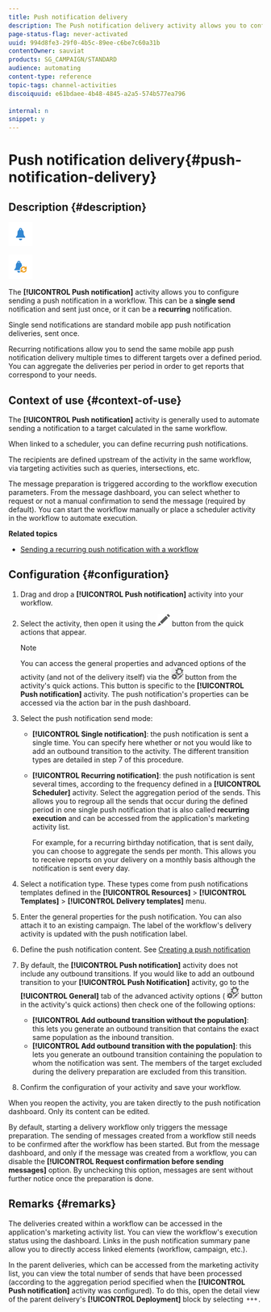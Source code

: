 ```yaml
---
title: Push notification delivery
description: The Push notification delivery activity allows you to configure sending a single send push notification or a recurring push notification in a workflow.
page-status-flag: never-activated
uuid: 994d8fe3-29f0-4b5c-89ee-c6be7c60a31b
contentOwner: sauviat
products: SG_CAMPAIGN/STANDARD
audience: automating
content-type: reference
topic-tags: channel-activities
discoiquuid: e61bdaee-4b48-4845-a2a5-574b577ea796

internal: n
snippet: y
---
```


# Push notification delivery{#push-notification-delivery}

## Description {#description}

![](assets/push.png)

![](assets/recurrentpush.png)

The **[!UICONTROL Push notification]** activity allows you to configure sending a push notification in a workflow. This can be a **single send** notification and sent just once, or it can be a **recurring** notification.

Single send notifications are standard mobile app push notification deliveries, sent once.

Recurring notifications allow you to send the same mobile app push notification delivery multiple times to different targets over a defined period. You can aggregate the deliveries per period in order to get reports that correspond to your needs.

## Context of use {#context-of-use}

The **[!UICONTROL Push notification]** activity is generally used to automate sending a notification to a target calculated in the same workflow.

When linked to a scheduler, you can define recurring push notifications.

The recipients are defined upstream of the activity in the same workflow, via targeting activities such as queries, intersections, etc.

The message preparation is triggered according to the workflow execution parameters. From the message dashboard, you can select whether to request or not a manual confirmation to send the message (required by default). You can start the workflow manually or place a scheduler activity in the workflow to automate execution.

**Related topics**

* [Sending a recurring push notification with a workflow](../../recurring-push-notification.md)

## Configuration {#configuration}

1. Drag and drop a **[!UICONTROL Push notification]** activity into your workflow.
1. Select the activity, then open it using the ![](assets/edit_darkgrey-24px.png) button from the quick actions that appear.

   >[!NOTE]
   >
   >You can access the general properties and advanced options of the activity (and not of the delivery itself) via the ![](assets/dlv_activity_params-24px.png) button from the activity's quick actions. This button is specific to the **[!UICONTROL Push notification]** activity. The push notification's properties can be accessed via the action bar in the push dashboard.

1. Select the push notification send mode:

    * **[!UICONTROL Single notification]**: the push notification is sent a single time. You can specify here whether or not you would like to add an outbound transition to the activity. The different transition types are detailed in step 7 of this procedure.
    * **[!UICONTROL Recurring notification]**: the push notification is sent several times, according to the frequency defined in a **[!UICONTROL Scheduler]** activity. Select the aggregation period of the sends. This allows you to regroup all the sends that occur during the defined period in one single push notification that is also called **recurring execution** and can be accessed from the application's marketing activity list.

      For example, for a recurring birthday notification, that is sent daily, you can choose to aggregate the sends per month. This allows you to receive reports on your delivery on a monthly basis although the notification is sent every day.

1. Select a notification type. These types come from push notifications templates defined in the **[!UICONTROL Resources]** > **[!UICONTROL Templates]** > **[!UICONTROL Delivery templates]** menu.
1. Enter the general properties for the push notification. You can also attach it to an existing campaign. The label of the workflow's delivery activity is updated with the push notification label.
1. Define the push notification content. See [Creating a push notification](../../channels/using/preparing-and-sending-a-push-notification.md)
1. By default, the **[!UICONTROL Push notification]** activity does not include any outbound transitions. If you would like to add an outbound transition to your **[!UICONTROL Push Notification]** activity, go to the **[!UICONTROL General]** tab of the advanced activity options ( ![](assets/dlv_activity_params-24px.png) button in the activity's quick actions) then check one of the following options:

    * **[!UICONTROL Add outbound transition without the population]**: this lets you generate an outbound transition that contains the exact same population as the inbound transition.
    * **[!UICONTROL Add outbound transition with the population]**: this lets you generate an outbound transition containing the population to whom the notification was sent. The members of the target excluded during the delivery preparation are excluded from this transition.

1. Confirm the configuration of your activity and save your workflow.

When you reopen the activity, you are taken directly to the push notification dashboard. Only its content can be edited.

By default, starting a delivery workflow only triggers the message preparation. The sending of messages created from a workflow still needs to be confirmed after the workflow has been started. But from the message dashboard, and only if the message was created from a workflow, you can disable the **[!UICONTROL Request confirmation before sending messages]** option. By unchecking this option, messages are sent without further notice once the preparation is done.

## Remarks {#remarks}

The deliveries created within a workflow can be accessed in the application's marketing activity list. You can view the workflow's execution status using the dashboard. Links in the push notification summary pane allow you to directly access linked elements (workflow, campaign, etc.).

In the parent deliveries, which can be accessed from the marketing activity list, you can view the total number of sends that have been processed (according to the aggregation period specified when the **[!UICONTROL Push notification]** activity was configured). To do this, open the detail view of the parent delivery's **[!UICONTROL Deployment]** block by selecting ![](assets/wkf_dlv_detail_button.png).
